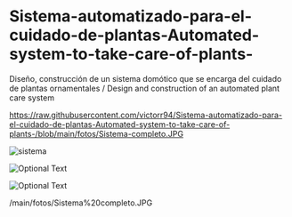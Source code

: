 # Sistema-automatizado-para-el-cuidado-de-plantas-Automated-system-to-take-care-of-plants-
Diseño, construcción de un sistema domótico que se encarga del cuidado de plantas ornamentales / Design and construction of an automated plant care system 

https://raw.githubusercontent.com/victorr94/Sistema-automatizado-para-el-cuidado-de-plantas-Automated-system-to-take-care-of-plants-/blob/main/fotos/Sistema-completo.JPG

![sistema](fotos/Sistema-completo.jpg)

![Optional Text](../master/fotos/Sistema-completo.jpg)

![Optional Text](../blob//main/fotos/Sistema%20completo.JPG)

/main/fotos/Sistema%20completo.JPG
